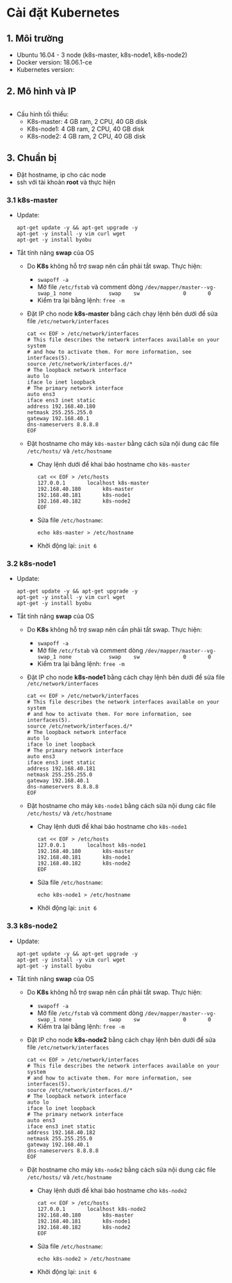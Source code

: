 # Cài đặt Kubernetes
## 1. Môi trường
  - Ubuntu 16.04 - 3 node (k8s-master, k8s-node1, k8s-node2)
  - Docker version: 18.06.1-ce
  - Kubernetes version: 
## 2. Mô hình và IP

<img src="">

- Cấu hình tối thiểu:
  - K8s-master: 4 GB ram, 2 CPU, 40 GB disk
  - K8s-node1: 4 GB ram, 2 CPU, 40 GB disk
  - K8s-node2: 4 GB ram, 2 CPU, 40 GB disk
## 3. Chuẩn bị
- Đặt hostname, ip cho các node
- ssh với tài khoản **root** và thực hiện
### 3.1 k8s-master
  - Update:
    ```
    apt-get update -y && apt-get upgrade -y
    apt-get -y install -y vim curl wget 
    apt-get -y install byobu
    ```
  - Tắt tính năng **swap** của OS
    - Do **K8s** không hỗ trợ swap nên cần phải tắt swap. Thực hiện:
      - `swapoff -a`
      - Mở file `/etc/fstab` và comment dòng `/dev/mapper/master--vg-swap_1 none            swap    sw              0       0`
      
      <img src="">
      
      - Kiểm tra lại bằng lệnh: `free -m`
    - Đặt IP cho node **k8s-master** bằng cách chạy lệnh bên dưới để sửa file `/etc/network/interfaces`
      ```
      cat << EOF > /etc/network/interfaces
      # This file describes the network interfaces available on your system
      # and how to activate them. For more information, see interfaces(5).
      source /etc/network/interfaces.d/*
      # The loopback network interface
      auto lo
      iface lo inet loopback
      # The primary network interface
      auto ens3
      iface ens3 inet static
      address 192.168.40.180
      netmask 255.255.255.0
      gateway 192.168.40.1
      dns-nameservers 8.8.8.8
      EOF
      ```
    - Đặt hostname cho máy `k8s-master` bằng cách sửa nội dung các file `/etc/hosts/` và `/etc/hostname`
      - Chay lệnh dưới để khai báo hostname cho `k8s-master`
        ```
        cat << EOF > /etc/hosts
        127.0.0.1       localhost k8s-master
        192.168.40.180       k8s-master
        192.168.40.181       k8s-node1
        192.168.40.182       k8s-node2
        EOF
        ```
      - Sửa file `/etc/hostname`:
        ```
        echo k8s-master > /etc/hostname
        ```
      - Khởi động lại: `init 6`
      
### 3.2 k8s-node1
  - Update:
    ```
    apt-get update -y && apt-get upgrade -y
    apt-get -y install -y vim curl wget 
    apt-get -y install byobu
    ```
  - Tắt tính năng **swap** của OS
    - Do **K8s** không hỗ trợ swap nên cần phải tắt swap. Thực hiện:
      - `swapoff -a`
      - Mở file `/etc/fstab` và comment dòng `/dev/mapper/master--vg-swap_1 none            swap    sw              0       0`
      
      <img src="">
      
      - Kiểm tra lại bằng lệnh: `free -m`
    - Đặt IP cho node **k8s-node1** bằng cách chạy lệnh bên dưới để sửa file `/etc/network/interfaces`
      ```
      cat << EOF > /etc/network/interfaces
      # This file describes the network interfaces available on your system
      # and how to activate them. For more information, see interfaces(5).
      source /etc/network/interfaces.d/*
      # The loopback network interface
      auto lo
      iface lo inet loopback
      # The primary network interface
      auto ens3
      iface ens3 inet static
      address 192.168.40.181
      netmask 255.255.255.0
      gateway 192.168.40.1
      dns-nameservers 8.8.8.8
      EOF
      ```
    - Đặt hostname cho máy `k8s-node1` bằng cách sửa nội dung các file `/etc/hosts/` và `/etc/hostname`
      - Chay lệnh dưới để khai báo hostname cho `k8s-node1`
        ```
        cat << EOF > /etc/hosts
        127.0.0.1       localhost k8s-node1
        192.168.40.180       k8s-master
        192.168.40.181       k8s-node1
        192.168.40.182       k8s-node2
        EOF
        ```
      - Sửa file `/etc/hostname`:
        ```
        echo k8s-node1 > /etc/hostname
        ```
      - Khởi động lại: `init 6`
      
### 3.3 k8s-node2
  - Update:
    ```
    apt-get update -y && apt-get upgrade -y
    apt-get -y install -y vim curl wget 
    apt-get -y install byobu
    ```
  - Tắt tính năng **swap** của OS
    - Do **K8s** không hỗ trợ swap nên cần phải tắt swap. Thực hiện:
      - `swapoff -a`
      - Mở file `/etc/fstab` và comment dòng `/dev/mapper/master--vg-swap_1 none            swap    sw              0       0`
      
      <img src="">
      
      - Kiểm tra lại bằng lệnh: `free -m`
    - Đặt IP cho node **k8s-node2** bằng cách chạy lệnh bên dưới để sửa file `/etc/network/interfaces`
      ```
      cat << EOF > /etc/network/interfaces
      # This file describes the network interfaces available on your system
      # and how to activate them. For more information, see interfaces(5).
      source /etc/network/interfaces.d/*
      # The loopback network interface
      auto lo
      iface lo inet loopback
      # The primary network interface
      auto ens3
      iface ens3 inet static
      address 192.168.40.182
      netmask 255.255.255.0
      gateway 192.168.40.1
      dns-nameservers 8.8.8.8
      EOF
      ```
    - Đặt hostname cho máy `k8s-node2` bằng cách sửa nội dung các file `/etc/hosts/` và `/etc/hostname`
      - Chay lệnh dưới để khai báo hostname cho `k8s-node2`
        ```
        cat << EOF > /etc/hosts
        127.0.0.1       localhost k8s-node2
        192.168.40.180       k8s-master
        192.168.40.181       k8s-node1
        192.168.40.182       k8s-node2
        EOF
        ```
      - Sửa file `/etc/hostname`:
        ```
        echo k8s-node2 > /etc/hostname
        ```
      - Khởi động lại: `init 6`
      
